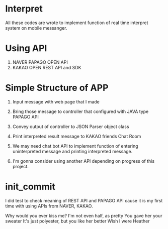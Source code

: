 # Interpret

All these codes are wrote to implement function of real time interpret system on mobile messanger.

# Using API
1. NAVER PAPAGO OPEN API
2. KAKAO OPEN REST API and SDK

# Simple Structure of APP
1. Input message with web page that I made
2. Bring those message to controller that configured with JAVA type PAPAGO API 
3. Convey output of controller to JSON Parser object class
4. Print interpreted result message to KAKAO friends Chat Room

01. We may need chat bot API to implement function of entering uninterpreted message and printing interpreted message.
02. I'm gonna consider using another API depending on progress of this project.

# init_commit

I did test to check meaning of REST API and PAPAGO API cause it is my first time with using APIs from NAVER, KAKAO.

Why would you ever kiss me?
I'm not even half, as pretty
You gave her your sweater
It's just polyester, but you like her better
Wish I were Heather
